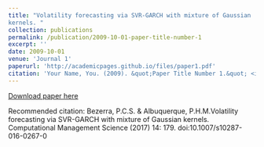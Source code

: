 ```yaml
---
title: "Volatility forecasting via SVR-GARCH with mixture of Gaussian
kernels. "
collection: publications
permalink: /publication/2009-10-01-paper-title-number-1
excerpt: ''
date: 2009-10-01
venue: 'Journal 1'
paperurl: 'http://academicpages.github.io/files/paper1.pdf'
citation: 'Your Name, You. (2009). &quot;Paper Title Number 1.&quot; <i>Journal 1</i>. 1(1).'
---
```



[Download paper here](http://academicpages.github.io/files/paper1.pdf)

Recommended citation: Bezerra, P.C.S. & Albuquerque, P.H.M.Volatility forecasting via SVR-GARCH with mixture of Gaussian
kernels. Computational Management Science (2017) 14: 179. doi:10.1007/s10287-016-0267-0
